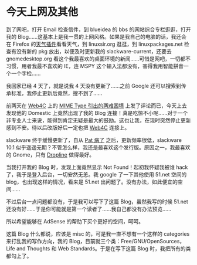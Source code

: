 # 今天上网及其他

到了网吧，打开 Email 检查信件，到 blueidea 的 bbs 的网站综合专栏逛逛，打开我的 Blog……这基本上是我一贯的上网风格。如果是我自己的电脑的话，我还会在 Firefox 的[天气插件][0]看看天气，到 linuxsir.org 逛逛，到 linuxpackages.net 检查有没有新的 pkg 放出，以便及时更新我的 slackware-current，还要去 gnomedesktop.org 看这个我最喜欢的桌面环境的新闻……可惜是网吧，一切都不习惯，用者我最不喜欢的 IE，连 MSPY 这个输入法都没有，害得我用智能拼音一个一个字检……

我回家已经 4 天了，就是说我 4 天没有更新了……之前 Google 还可以搜索到传承标准，我停止更新后竟然，搜不到了……

前两天在 [Web4C][1] 上的 [MIME Type 引出的两难困境][2] 上发了评论而已，今天上去发现他的 Domestic 上竟然出现了我的 Blog 连接！真是吃惊不小呢……对于一个非专业人士来说，能得到肯定无疑是最大的鼓励。这也让我，在现时突然停止更新感到不安。待以后改版好后一定也把 [Web4C][1] 连接上。

slackware 终于缓慢更新了，自从 [Pat 病了][3] 之后，更新频率很低，slackware 10.1 似乎遥遥无期？不管怎么样，我还是最喜欢这个发行版。原因之一，我最喜欢的 Gnome，只有 [Dropline][4] 做得最好。

当我打开我的 Blog 时，发现上面竟然显示 Not Found！起初我怀疑我被谁 hack 了，我于是登入后台，一切安然无恙。我 google 了一下其他使用 51.net 空间的 blog，也出现这样的情况，看来是 51.net 出问题了。没有办法，如此便宜的空间……

不过后台一点问题都没有，于是我可以写下了这篇 Blog，虽然我写的时候 51.net 还没有好……于是你可能就是第一个读者了……我自己都没有办法预览……

所以希望能够在 AdSense 的帮助下买个更好的空间，呵呵。

这篇 Blog 什么都说，应该是 misc 的，可是我一直不想有一个这样的 categories 来打乱我的写作方向，我的 Blog，目前就三个类：Free/GNU/OpenSources，Life and Thoughts 和 Web Standards。于是在写下这篇 Blog 时，我把所有的类都勾上了。

[0]: http://www.onestab.net/forecastfox-zh-cn-0.5.8.xpi
[1]: http://jjgod.3322.org/
[2]: http://jjgod.3322.org/2004/11/14/mime-type-oyouaaana/
[3]: http://slackware.com/~volkerdi/PAT-NEEDS-YOUR-HELP.txt
[4]: http://dropline.net/gnome
